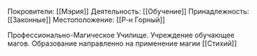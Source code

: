 Покровители:
[[Мэрия]]
Деятельность:
[[Обучение]]
Принадлежность:
[[Законные]]
Местоположение:
[[Р-н Горный]]

Профессионально-Магическое Училище. Учреждение обучающее магов. Образование направленно на применение магии [[Стихий]] 

